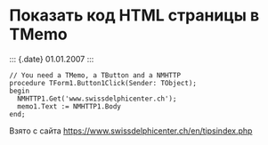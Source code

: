 Показать код HTML страницы в TMemo
==================================

::: {.date}
01.01.2007
:::

    // You need a TMemo, a TButton and a NMHTTP
    procedure TForm1.Button1Click(Sender: TObject); 
    begin 
      NMHTTP1.Get('www.swissdelphicenter.ch'); 
      memo1.Text := NMHTTP1.Body 
    end;

Взято с сайта <https://www.swissdelphicenter.ch/en/tipsindex.php>
